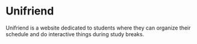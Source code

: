 # Unifriend
Unifriend is a website dedicated to students where they can organize their schedule and do interactive things during study breaks.
